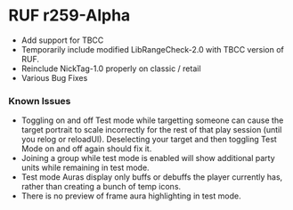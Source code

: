 # RUF r259-Alpha
* Add support for TBCC
* Temporarily include modified LibRangeCheck-2.0 with TBCC version of RUF.
* Reinclude NickTag-1.0 properly on classic / retail
* Various Bug Fixes

### Known Issues
* Toggling on and off Test mode while targetting someone can cause the target portrait to scale incorrectly for the rest of that play session (until you relog or reloadUI). Deselecting your target and then toggling Test Mode on and off again should fix it.
* Joining a group while test mode is enabled will show additional party units while remaining in test mode.
* Test mode Auras display only buffs or debuffs the player currently has, rather than creating a bunch of temp icons.
* There is no preview of frame aura highlighting in test mode.